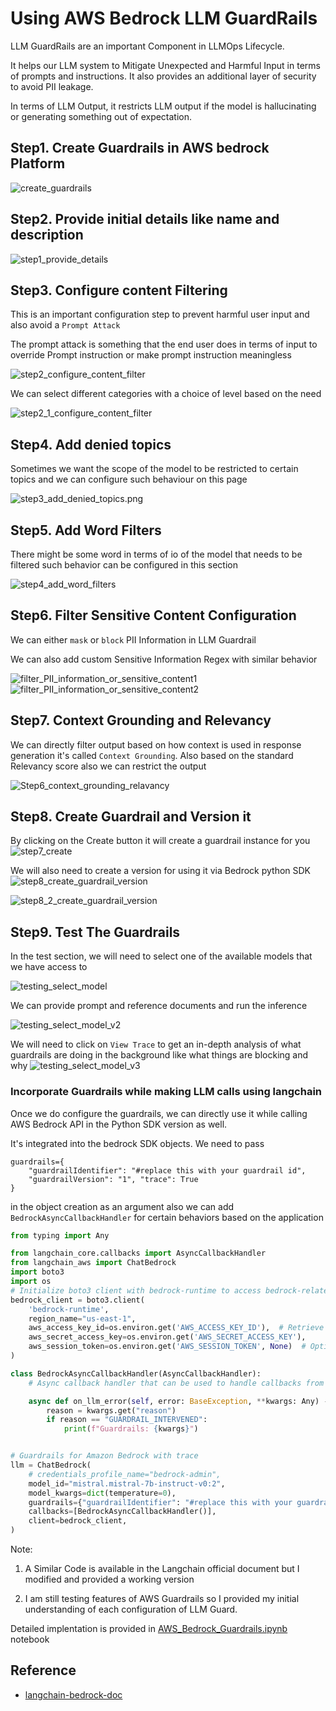 # Using AWS Bedrock LLM GuardRails

LLM GuardRails are an important Component in LLMOps Lifecycle. 

It helps our LLM system to Mitigate Unexpected and Harmful Input in terms of prompts and instructions. It also provides an additional layer of security to avoid PII leakage.

In terms of LLM Output, it restricts LLM output if the model is hallucinating or generating something out of expectation.

## Step1. Create Guardrails in AWS bedrock Platform

![create_guardrails](/LLMGuard/images/create_guardrails.png)

## Step2. Provide initial details like name and description

![step1_provide_details](/LLMGuard/images/step1_provide_details.png)

## Step3. Configure content Filtering
This is an important configuration step to prevent harmful user input and also avoid a `Prompt Attack`

The prompt attack is something that the end user does in terms of input to override Prompt instruction or make prompt instruction meaningless

![step2_configure_content_filter](/LLMGuard/images/step2_configure_content_filter.png)

We can select different categories with a choice of level based on the need

![step2_1_configure_content_filter](/LLMGuard/images/step2_1_configure_content_filter.png)

## Step4. Add denied topics

Sometimes we want the scope of the model to be restricted to certain topics and we can configure such behaviour on this page

![step3_add_denied_topics.png](/LLMGuard/images/step3_add_denied_topics.png)

## Step5. Add Word Filters

There might be some word in terms of io of the model that needs to be filtered such behavior can be configured in this section

![step4_add_word_filters](/LLMGuard/images/step4_add_word_filters.png)

## Step6. Filter Sensitive Content Configuration

We can either `mask` or `block` PII Information in LLM Guardrail

We can also add custom Sensitive Information Regex with similar behavior

![filter_PII_information_or_sensitive_content1](/LLMGuard/images/step5_filter_PII_information_or_sensitive_content.png)
![filter_PII_information_or_sensitive_content2](/LLMGuard/images/step5_2_filter_PII_information_or_sensitive_content.png)

## Step7. Context Grounding and Relevancy

We can directly filter output based on how context is used in response generation it's called `Context Grounding`. Also based on the standard Relevancy score also we can restrict the output

![Step6_context_grounding_relavancy](/LLMGuard/images/Step6_context_grounding_relavancy.png)

## Step8. Create Guardrail and Version it
By clicking on the Create button it will create a guardrail instance for you
![step7_create](/LLMGuard/images/step7_create.png)

We will also need to create a version for using it via Bedrock python SDK
![step8_create_guardrail_version](/LLMGuard/images/step8_create_guardrail_version.png)

![step8_2_create_guardrail_version](/LLMGuard/images/step8_2_create_guardrail_version.png)

## Step9. Test The Guardrails

In the test section, we will need to select one of the available models that we have access to

![testing_select_model](/LLMGuard/images/testing_select_model.png)

We can provide prompt and reference documents and run the inference

![testing_select_model_v2](/LLMGuard/images/testing_select_model_v2.png)

We will need to click on `View Trace` to get an in-depth analysis of what guardrails are doing in the background like what things are blocking and why
![testing_select_model_v3](/LLMGuard/images/testing_select_model_v3.png)

### Incorporate Guardrails while making LLM calls using langchain

Once we do configure the guardrails, we can directly  use it while calling AWS Bedrock API in the Python SDK version as well.

It's integrated into the bedrock SDK objects. We need to pass  
```
guardrails={
    "guardrailIdentifier": "#replace this with your guardrail id", 
    "guardrailVersion": "1", "trace": True
}
```
in the object creation as an argument also we can add `BedrockAsyncCallbackHandler` for certain behaviors based on the application

```python
from typing import Any

from langchain_core.callbacks import AsyncCallbackHandler
from langchain_aws import ChatBedrock
import boto3
import os
# Initialize boto3 client with bedrock-runtime to access bedrock-related feature
bedrock_client = boto3.client(
    'bedrock-runtime',
    region_name="us-east-1",
    aws_access_key_id=os.environ.get('AWS_ACCESS_KEY_ID'),  # Retrieve from environment variables
    aws_secret_access_key=os.environ.get('AWS_SECRET_ACCESS_KEY'),
    aws_session_token=os.environ.get('AWS_SESSION_TOKEN', None)  # Optional session token
)

class BedrockAsyncCallbackHandler(AsyncCallbackHandler):
    # Async callback handler that can be used to handle callbacks from langchain.

    async def on_llm_error(self, error: BaseException, **kwargs: Any) -> Any:
        reason = kwargs.get("reason")
        if reason == "GUARDRAIL_INTERVENED":
            print(f"Guardrails: {kwargs}")


# Guardrails for Amazon Bedrock with trace
llm = ChatBedrock(
    # credentials_profile_name="bedrock-admin",
    model_id="mistral.mistral-7b-instruct-v0:2", 
    model_kwargs=dict(temperature=0),
    guardrails={"guardrailIdentifier": "#replace this with your guardrail id", "guardrailVersion": "1", "trace": True},
    callbacks=[BedrockAsyncCallbackHandler()],
    client=bedrock_client,
)
```

Note: 
1. A Similar Code is available in the Langchain official document but I modified and provided a working version

2. I am still testing features of AWS Guardrails so I provided my initial understanding of each configuration of LLM Guard. 


Detailed implentation is provided in [AWS_Bedrock_Guardrails.ipynb](AWS_Bedrock_Guardrails.ipynb) notebook


## Reference
* [langchain-bedrock-doc](https://python.langchain.com/v0.2/docs/integrations/llms/bedrock/)
